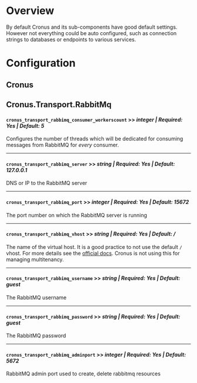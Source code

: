# Overview
By default Cronus and its sub-components have good default settings. However not everything could be auto configured, such as connection strings to databases or endpoints to various services.

# Configuration

## Cronus

## Cronus.Transport.RabbitMq

#### `cronus_transport_rabbimq_consumer_workerscount` >> *integer | Required: Yes | Default: 5*
Configures the number of threads which will be dedicated for consuming messages from RabbitMQ for *every* consumer.

---

#### `cronus_transport_rabbimq_server` >> *string | Required: Yes | Default: 127.0.0.1*
DNS or IP to the RabbitMQ server

---

#### `cronus_transport_rabbimq_port` >> *integer | Required: Yes | Default: 15672*
The port number on which the RabbitMQ server is running

---

#### `cronus_transport_rabbimq_vhost` >> *string | Required: Yes | Default: /*
The name of the virtual host. It is a good practice to not use the default `/` vhost. For more details see the [official docs](https://www.rabbitmq.com/vhosts.html). Cronus is not using this for managing multitenancy.

---

#### `cronus_transport_rabbimq_username` >> *string | Required: Yes | Default: guest*
The RabbitMQ username

---

#### `cronus_transport_rabbimq_password` >> *string | Required: Yes | Default: guest*
The RabbitMQ password

---

#### `cronus_transport_rabbimq_adminport` >> *integer | Required: Yes | Default: 5672*
RabbitMQ admin port used to create, delete rabbitmq resources


